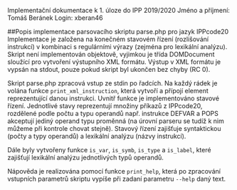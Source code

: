 Implementační dokumentace k 1. úloze do IPP 2019/2020
Jméno a příjmení: Tomáš Beránek
Login: xberan46

##Popis implementace parsovacího skriptu parse.php pro jazyk IPPcode20
Implementace je založena na konečném stavovém řízení (rozlišování instrukcí) v
kombinaci s regulárními výrazy (zejména pro lexikální analýzu). Skript není
implementován objektově, vyjimkou je třída DOMDocument sloužící pro vytvoření
výstupního XML formátu. Výstup v XML formátu je vypsán na stdout, pouze pokud
skript byl ukončen bez chyby (RC 0).

Skript parse.php zpracová vstup ze stdin po řadcích. Na každý rádek je volána
funkce `print_xml_instruction`, která vytvoří a přípojí element reprezentující
danou instrukci. Uvnitř funkce je implementováno stavové řízení. Jednotlivé
stavy reprezentují množiny příkazů z IPPcode20, rozdělené podle počtu a typu
operandů např. instrukce DEFVAR a POPS akceptují jediný operand typu proměnná
(na úrovní parseru se tudíž k nim můžeme při kontrole chovat stejně). Stavový
řízení zajišťuje syntaktickou (počty a typy operandů) a lexikální analýzu
(názvy instrukcí).

Dále byly vytvořeny funkce `is_var`, `is_symb`, `is_type` a `is_label`, které
zajišťují lexikální analýzu jednotlivých typů operandů.

Nápověda je realizována pomocí funkce `print_help`, která po zpracování
vstupních parametrů skriptu vypíše při zadaní parametru `--help` daný text.
